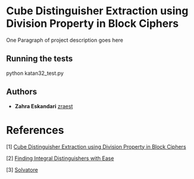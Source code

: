 # Cube Distinguisher Extraction using Division Property in Block Ciphers

One Paragraph of project description goes here

## Running the tests

python katan32_test.py

## Authors

* **Zahra Eskandari** [zraest](https://github.com/zraestgithub)

# References

[1] [Cube Distinguisher Extraction using Division Property in Block Ciphers](https://github.com/zraestgithub/CubeAttack_DP)

[2] [Finding Integral Distinguishers with Ease](https://eprint.iacr.org/2018/688.pdf)

[3] [Solvatore](https://github.com/kste/solvatore)
